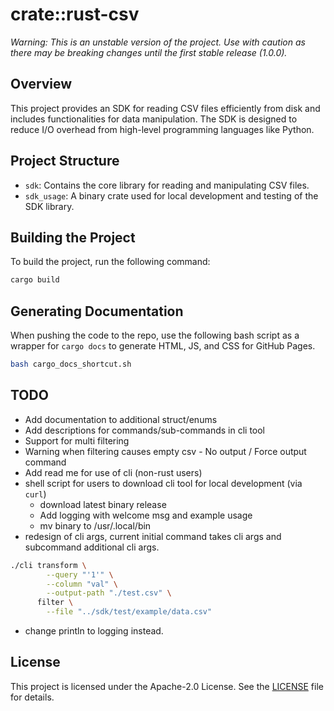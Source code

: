 # crate::rust-csv
*Warning: This is an unstable version of the project. Use with caution as there may be breaking changes until the first stable release (1.0.0).*

## Overview
This project provides an SDK for reading CSV files efficiently from disk and includes functionalities for data manipulation. The SDK is designed to reduce I/O overhead from high-level programming languages like Python.

## Project Structure
- `sdk`: Contains the core library for reading and manipulating CSV files.
- `sdk_usage`: A binary crate used for local development and testing of the SDK library.

## Building the Project
To build the project, run the following command:
```sh
cargo build
```

## Generating Documentation
When pushing the code to the repo, use the following bash script as a wrapper for `cargo docs` to generate HTML, JS, and CSS for GitHub Pages.

```bash
bash cargo_docs_shortcut.sh
```

## TODO
- Add documentation to additional struct/enums
- Add descriptions for commands/sub-commands in cli tool
- Support for multi filtering
- Warning when filtering causes empty csv - No output / Force output command
- Add read me for use of cli (non-rust users)
- shell script for users to download cli tool for local development (via `curl`)
  - download latest binary release
  - Add logging with welcome msg and example usage
  - mv binary to /usr/.local/bin
- redesign of cli args, current initial command takes cli args and subcommand additional cli args. 
```bash
./cli transform \
        --query "'1'" \
        --column "val" \
        --output-path "./test.csv" \
      filter \
        --file "../sdk/test/example/data.csv"
```
- change println to logging instead.

## License
This project is licensed under the Apache-2.0 License. See the [LICENSE](LICENSE) file for details.
